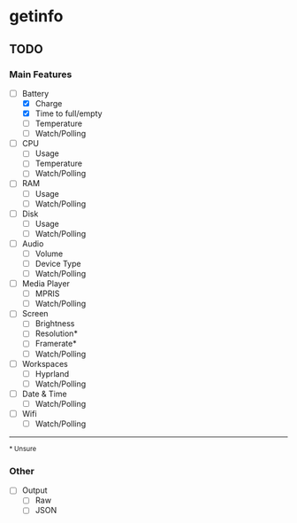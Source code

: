 # getinfo
## TODO
### Main Features
- [ ] Battery
    - [x] Charge
    - [x] Time to full/empty
    - [ ] Temperature
    - [ ] Watch/Polling
- [ ] CPU
    - [ ] Usage
    - [ ] Temperature
    - [ ] Watch/Polling
- [ ] RAM
    - [ ] Usage
    - [ ] Watch/Polling
- [ ] Disk
    - [ ] Usage
    - [ ] Watch/Polling
- [ ] Audio
    - [ ] Volume
    - [ ] Device Type
    - [ ] Watch/Polling
- [ ] Media Player
    - [ ] MPRIS
    - [ ] Watch/Polling
- [ ] Screen
    - [ ] Brightness
    - [ ] Resolution*
    - [ ] Framerate*
    - [ ] Watch/Polling
- [ ] Workspaces
    - [ ] Hyprland
    - [ ] Watch/Polling
- [ ] Date & Time
    - [ ] Watch/Polling
- [ ] Wifi
    - [ ] Watch/Polling

<hr>
<sub>* Unsure</sub>

### Other
- [ ] Output
    - [ ] Raw
    - [ ] JSON

